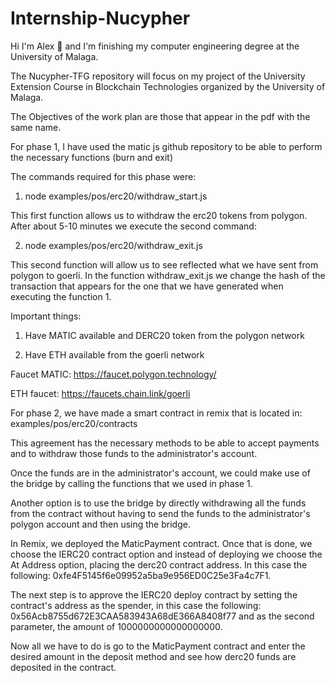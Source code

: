 
# Internship-Nucypher

Hi I'm Alex 👋 and I'm finishing my computer engineering degree at the University of Malaga.

The Nucypher-TFG repository will focus on my project of the University Extension Course in Blockchain Technologies organized by the University of Malaga.

The Objectives of the work plan are those that appear in the pdf with the same name. 

For phase 1, I have used the matic js github repository to be able to perform the necessary functions (burn and exit)

The commands required for this phase were:

1. node examples/pos/erc20/withdraw_start.js

This first function allows us to withdraw the erc20 tokens from polygon. After about 5-10 minutes we execute the second command:

2. node examples/pos/erc20/withdraw_exit.js

This second function will allow us to see reflected what we have sent from polygon to goerli. In the function withdraw_exit.js we change the hash of the transaction that appears for the one that we have generated when executing the function 1.

Important things:

1. Have MATIC available and DERC20 token from the polygon network

2. Have ETH available from the goerli network

Faucet MATIC: https://faucet.polygon.technology/

ETH faucet: https://faucets.chain.link/goerli

For phase 2, we have made a smart contract in remix that is located in: examples/pos/erc20/contracts

This agreement has the necessary methods to be able to accept payments and to withdraw those funds to the administrator's account.

Once the funds are in the administrator's account, we could make use of the bridge by calling the functions that we used in phase 1.

Another option is to use the bridge by directly withdrawing all the funds from the contract without having to send the funds to the administrator's polygon account and then using the bridge.

In Remix, we deployed the MaticPayment contract. Once that is done, we choose the IERC20 contract option and instead of deploying we choose the At Address option, placing the derc20 contract address. In this case the following: 0xfe4F5145f6e09952a5ba9e956ED0C25e3Fa4c7F1.

The next step is to approve the IERC20 deploy contract by setting the contract's address as the spender, in this case the following: 0x56Acb8755d672E3CAA583943A68dE366A8408f77 and as the second parameter, the amount of 1000000000000000000.

Now all we have to do is go to the MaticPayment contract and enter the desired amount in the deposit method and see how derc20 funds are deposited in the contract.
